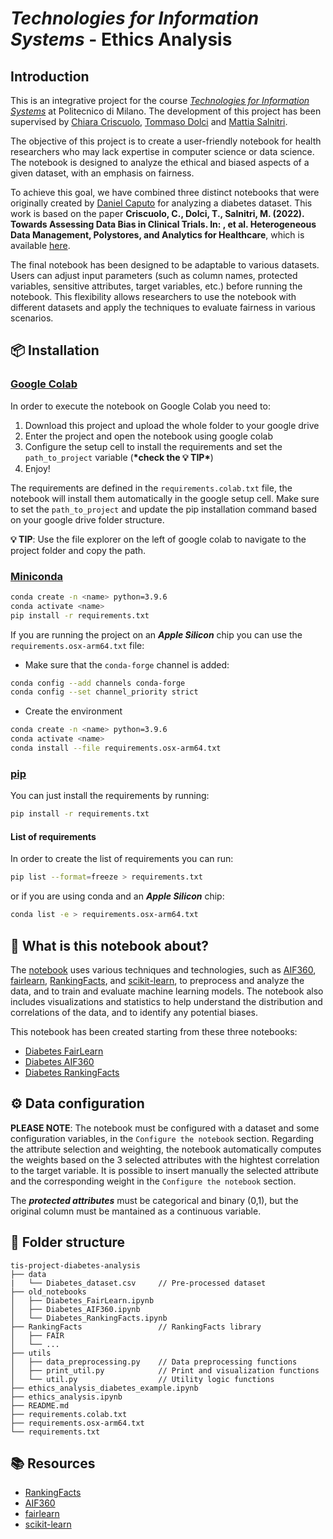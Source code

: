 # *Technologies for Information Systems* - Ethics Analysis

## Introduction

This is an integrative project for the course *[Technologies for Information Systems](https://www11.ceda.polimi.it/schedaincarico/schedaincarico/controller/scheda_pubblica/SchedaPublic.do?&evn_default=evento&c_classe=787593&polij_device_category=DESKTOP&__pj0=0&__pj1=c549e1e5e76cd55fb4f6b5591c1170fe)* at Politecnico di Milano. 
The development of this project has been supervised by [Chiara Criscuolo](https://github.com/chiaracriscuolo), [Tommaso Dolci](https://github.com/TommasoD) and [Mattia Salnitri](https://github.com/MattiaSalnitri).

The objective of this project is to create a user-friendly notebook for health researchers who may lack expertise in computer science or data science.
The notebook is designed to analyze the ethical and biased aspects of a given dataset, with an emphasis on fairness.

To achieve this goal, we have combined three distinct notebooks that were originally created by [Daniel Caputo](https://github.com/DanielCaputo111296) for analyzing a diabetes dataset.
This work is based on the paper **Criscuolo, C., Dolci, T., Salnitri, M. (2022). Towards Assessing Data Bias in Clinical Trials. In: , et al. Heterogeneous Data Management, Polystores, and Analytics for Healthcare**, which is available [here](https://doi.org/10.1007/978-3-031-23905-2_5).

The final notebook has been designed to be adaptable to various datasets.
Users can adjust input parameters (such as column names, protected variables, sensitive attributes, target variables, etc.) before running the notebook.
This flexibility allows researchers to use the notebook with different datasets and apply the techniques to evaluate fairness in various scenarios.

## 📦 Installation

### [Google Colab](https://colab.research.google.com)

In order to execute the notebook on Google Colab you need to:

1. Download this project and upload the whole folder to your google drive
2. Enter the project and open the notebook using google colab
3. Configure the setup cell to install the requirements and set the `path_to_project` variable (**\*check the **💡 TIP**\***)
4. Enjoy!

The requirements are defined in the `requirements.colab.txt` file, the notebook will install them automatically in the google setup cell. Make sure to set the `path_to_project` and update the pip installation command based on your google drive folder structure.

**💡 TIP**: Use the file explorer on the left of google colab to navigate to the project folder and copy the path.

### [Miniconda](https://docs.conda.io/en/latest/miniconda.html)

```bash
conda create -n <name> python=3.9.6
conda activate <name>
pip install -r requirements.txt
```

If you are running the project on an **_Apple Silicon_** chip you can use the `requirements.osx-arm64.txt` file:

- Make sure that the `conda-forge` channel is added:

```bash
conda config --add channels conda-forge
conda config --set channel_priority strict
```

- Create the environment

```bash
conda create -n <name> python=3.9.6
conda activate <name>
conda install --file requirements.osx-arm64.txt
```

### [pip](https://pypi.org/project/pip/)

You can just install the requirements by running:

```bash
pip install -r requirements.txt
```

#### List of requirements

In order to create the list of requirements you can run:

```bash
pip list --format=freeze > requirements.txt
```

or if you are using conda and an **_Apple Silicon_** chip:

```bash
conda list -e > requirements.osx-arm64.txt
```

## 🧐 What is this notebook about?

The [notebook](ethics_analysis.ipynb) uses various techniques and technologies, such as [AIF360](https://github.com/Trusted-AI/AIF360), [fairlearn](https://github.com/fairlearn/fairlearn), [RankingFacts](https://github.com/DataResponsibly/RankingFacts), and [scikit-learn](https://github.com/scikit-learn/scikit-learn), to preprocess and analyze the data, and to train and evaluate machine learning models. The notebook also includes visualizations and statistics to help understand the distribution and correlations of the data, and to identify any potential biases.

This notebook has been created starting from these three notebooks:

- [Diabetes FairLearn](original_versions/Diabetes_FairLearn.ipynb)
- [Diabetes AIF360](original_versions/Diabetes_AIF360.ipynb)
- [Diabetes RankingFacts](original_versions/Diabetes_RankingFacts.ipynb)

## ⚙️ Data configuration

**PLEASE NOTE**: The notebook must be configured with a dataset and some configuration variables, in the `Configure the notebook` section. Regarding the attribute selection and weighting, the notebook automatically computes the weights based on the 3 selected attributes with the hightest correlation to the target variable.
It is possible to insert manually the selected attribute and the corresponding weight in the `Configure the notebook` section.

The **_protected attributes_** must be categorical and binary (0,1), but the original column must be mantained as a continuous variable.

## 📂 Folder structure

```
tis-project-diabetes-analysis
├── data
|   └── Diabetes_dataset.csv     // Pre-processed dataset
├── old_notebooks
│   ├── Diabetes_FairLearn.ipynb
│   ├── Diabetes_AIF360.ipynb
│   └── Diabetes_RankingFacts.ipynb
├── RankingFacts                 // RankingFacts library
│   ├── FAIR
│   └── ...
├── utils
│   ├── data_preprocessing.py    // Data preprocessing functions
│   ├── print_util.py            // Print and visualization functions
│   └── util.py                  // Utility logic functions
├── ethics_analysis_diabetes_example.ipynb
├── ethics_analysis.ipynb
├── README.md
├── requirements.colab.txt
├── requirements.osx-arm64.txt
└── requirements.txt
```

## 📚 Resources

- [RankingFacts](https://github.com/DataResponsibly/RankingFacts)
- [AIF360](https://github.com/Trusted-AI/AIF360)
- [fairlearn](https://github.com/fairlearn/fairlearn)
- [scikit-learn](https://github.com/scikit-learn/scikit-learn)
